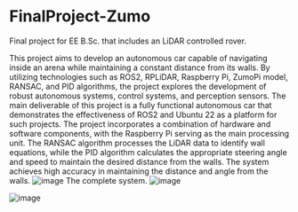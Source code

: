 # FinalProject-Zumo
Final project for EE B.Sc. that includes an LiDAR controlled rover.

This project aims to develop an autonomous car capable of navigating inside an arena while maintaining a constant distance from its walls. By utilizing technologies such as ROS2, RPLiDAR, Raspberry Pi, ZumoPi model, RANSAC, and PID algorithms, the project explores the development of robust autonomous systems, control systems, and perception sensors. The main deliverable of this project is a fully functional autonomous car that demonstrates the effectiveness of ROS2 and Ubuntu 22 as a platform for such projects. The project incorporates a combination of hardware and software components, with the Raspberry Pi serving as the main processing unit. The RANSAC algorithm processes the LiDAR data to identify wall equations, while the PID algorithm calculates the appropriate steering angle and speed to maintain the desired distance from the walls. The system achieves high accuracy in maintaining the distance and angle from the walls. 
![image](https://github.com/liavr6/FinalProject-Zumo/assets/56167356/c1fbed4e-0097-4fc3-b6b8-604b141e3d37)
The complete system.
![image](https://github.com/liavr6/FinalProject-Zumo/assets/56167356/c901f055-78c2-4e1d-8eb8-8c027a8a9b9f)

![image](https://github.com/liavr6/FinalProject-Zumo/assets/56167356/8cf1e694-7482-4285-b2e3-7f6573df99c4)

